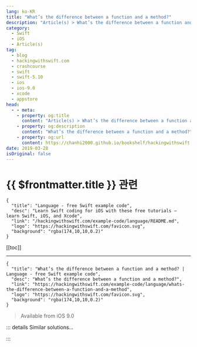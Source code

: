 ```yaml
---
lang: ko-KR
title: "What’s the difference between a function and a method?"
description: "Article(s) > What’s the difference between a function and a method?"
category:
  - Swift
  - iOS
  - Article(s)
tag: 
  - blog
  - hackingwithswift.com
  - crashcourse
  - swift
  - swift-5.10
  - ios
  - ios-9.0
  - xcode
  - appstore
head:
  - - meta:
    - property: og:title
      content: "Article(s) > What’s the difference between a function and a method?"
    - property: og:description
      content: "What’s the difference between a function and a method?"
    - property: og:url
      content: https://chanhi2000.github.io/bookshelf/hackingwithswift.com/example-code/language/whats-the-difference-between-a-function-and-a-method.html
date: 2019-03-28
isOriginal: false
---
```


# {{ $frontmatter.title }} 관련

```component VPCard
{
  "title": "Language - free Swift example code",
  "desc": "Learn Swift coding for iOS with these free tutorials – learn Swift, iOS, and Xcode",
  "link": "/hackingwithswift.com/example-code/language/README.md",
  "logo": "https://hackingwithswift.com/favicon.svg",
  "background": "rgba(174,10,10,0.2)"
}
```

[[toc]]

---

```component VPCard
{
  "title": "What’s the difference between a function and a method? | Language - free Swift example code",
  "desc": "What’s the difference between a function and a method?",
  "link": "https://hackingwithswift.com/example-code/language/whats-the-difference-between-a-function-and-a-method",
  "logo": "https://hackingwithswift.com/favicon.svg",
  "background": "rgba(174,10,10,0.2)"
}
```

> Available from iOS 9.0

<!-- TODO: 작성 -->

<!-- 
Some folks use “function” and “method” interchangeably, but there’s a small difference: both of them are reusable chunks of code, but methods belong to classes, structs, and enums, whereas functions do not.

So:

```swift
func thisIsAFunction() {
}

struct Person {
    func thisIsAMethod() {
    }
}
```

Because methods always belong to a data type, they have a concept of `self` that functions do not. This is a special value passed in by Swift, and it refers to whatever instance the method was called on.

Swift uses the same keyword, `func`, for both functions and methods.

-->

::: details Similar solutions…

<!--
/quick-start/swiftui/swiftui-tips-and-tricks">SwiftUI tips and tricks 
/quick-start/swiftui/all-swiftui-property-wrappers-explained-and-compared">All SwiftUI property wrappers explained and compared 
/example-code/uikit/how-to-create-live-playgrounds-in-xcode">How to create live playgrounds in Xcode 
/example-code/games/how-to-create-a-random-terrain-tile-map-using-sktilemapnode-and-gkperlinnoisesource">How to create a random terrain tile map using SKTileMapNode and GKPerlinNoiseSource 
/quick-start/swiftui/how-to-use-instruments-to-profile-your-swiftui-code-and-identify-slow-layouts">How to use Instruments to profile your SwiftUI code and identify slow layouts</a>
-->

:::

